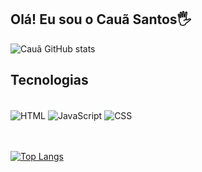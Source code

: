 ## Olá! Eu sou o Cauã Santos🖐️

![Cauã GitHub stats](https://github-readme-stats.vercel.app/api?username=caua-stack&show_icons=true&theme=synthwave)

## Tecnologias 

<div style="display: inline_block"><br/>
  <img align="center" alt="HTML" src="https://img.shields.io/badge/HTML-239120?style=for-the-badge&logo=html5&logoColor=white"/> 
  <img align="center" alt="JavaScript" src="https://img.shields.io/badge/JavaScript-323330?style=for-the-badge&logo=javascript&logoColor=F7DF1E"/> 
  <img align="center" alt="CSS" src="https://img.shields.io/badge/CSS-239120?&style=for-the-badge&logo=css3&logoColor=white"/>
</div><br/><br/>

[![Top Langs](https://github-readme-stats.vercel.app/api/top-langs/?username=caua-stack&layout=demo)](https://github.com/caua-stack/github-readme-stats)
